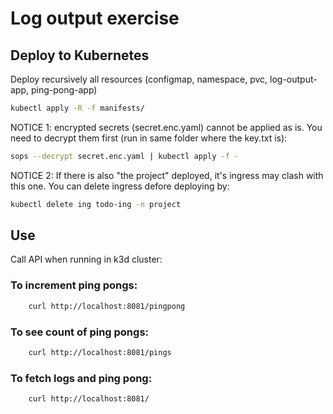 # Log output exercise

## Deploy to Kubernetes

Deploy recursively all resources (configmap, namespace, pvc, log-output-app, ping-pong-app)

```bash
kubectl apply -R -f manifests/
```

NOTICE 1: encrypted secrets (secret.enc.yaml) cannot be applied as is. You need to decrypt them first (run in same folder where the key.txt is):
```bash
sops --decrypt secret.enc.yaml | kubectl apply -f -
```

NOTICE 2: If there is also "the project" deployed, it's ingress may clash with this one. You can delete ingress defore deploying by:

```bash
kubectl delete ing todo-ing -n project
```

## Use

Call API when running in k3d cluster:

### To increment ping pongs:

```bash
    curl http://localhost:8081/pingpong
```

### To see count of ping pongs:

```bash
    curl http://localhost:8081/pings
```

### To fetch logs and ping pong:

```bash
    curl http://localhost:8081/
```
